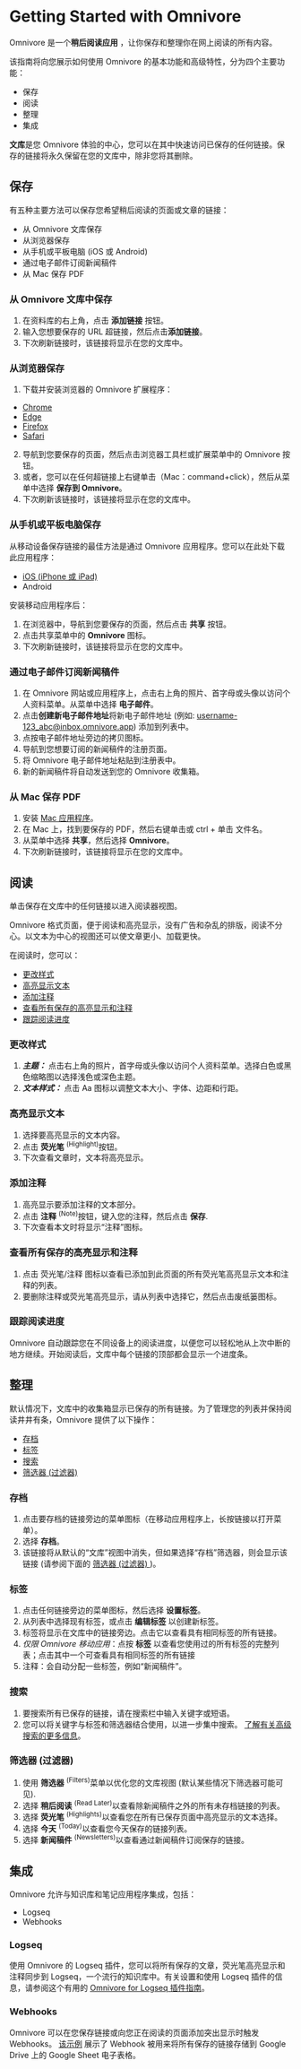 # Getting Started with Omnivore

Omnivore 是一个**稍后阅读应用** ，让你保存和整理你在网上阅读的所有内容。

该指南将向您展示如何使用 Omnivore 的基本功能和高级特性，分为四个主要功能：

- 保存
- 阅读
- 整理
- 集成

**文库**是您 Omnivore 体验的中心，您可以在其中快速访问已保存的任何链接。保存的链接将永久保留在您的文库中，除非您将其删除。

## 保存

有五种主要方法可以保存您希望稍后阅读的页面或文章的链接：

- 从 Omnivore 文库保存
- 从浏览器保存
- 从手机或平板电脑 (iOS 或 Android)
- 通过电子邮件订阅新闻稿件
- 从 Mac 保存 PDF

### 从 Omnivore 文库中保存

1. 在资料库的右上角，点击 **添加链接** 按钮。
2. 输入您想要保存的 URL 超链接，然后点击**添加链接**。
3. 下次刷新链接时，该链接将显示在您的文库中。

### 从浏览器保存

1. 下载并安装浏览器的 Omnivore 扩展程序：

- [Chrome ](https://omnivore.app/install/chrome)
- [Edge](https://omnivore.app/install/edge)
- [Firefox](https://omnivore.app/install/firefox)
- [Safari](https://omnivore.app/install/safari)

2. 导航到您要保存的页面，然后点击浏览器工具栏或扩展菜单中的 Omnivore 按钮。
3. 或者，您可以在任何超链接上右键单击（Mac：command+click），然后从菜单中选择 **保存到 Omnivore**。
4. 下次刷新该链接时，该链接将显示在您的文库中。

### 从手机或平板电脑保存

从移动设备保存链接的最佳方法是通过 Omnivore 应用程序。您可以在此处下载此应用程序：

- [iOS (iPhone 或 iPad)](https://omnivore.app/install/ios)
- Android

安装移动应用程序后：

1. 在浏览器中，导航到您要保存的页面，然后点击 **共享** 按钮。
2. 点击共享菜单中的 **Omnivore** 图标。
3. 下次刷新链接时，该链接将显示在您的文库中。

### 通过电子邮件订阅新闻稿件

1. 在 Omnivore 网站或应用程序上，点击右上角的照片、首字母或头像以访问个人资料菜单。从菜单中选择 **电子邮件**。
2. 点击**创建新电子邮件地址**将新电子邮件地址 (例如: username-123_abc@inbox.omnivore.app) 添加到列表中。
3. 点按电子邮件地址旁边的拷贝图标。
4. 导航到您想要订阅的新闻稿件的注册页面。
5. 将 Omnivore 电子邮件地址粘贴到注册表中。
6. 新的新闻稿件将自动发送到您的 Omnivore 收集箱。

### 从 Mac 保存 PDF

1. 安装 [Mac 应用程序](https://omnivore.app/install/mac)。
2. 在 Mac 上，找到要保存的 PDF，然后右键单击或 ctrl + 单击 文件名。
3. 从菜单中选择 **共享**，然后选择 **Omnivore**。
4. 下次刷新链接时，该链接将显示在您的文库中。

## 阅读

单击保存在文库中的任何链接以进入阅读器视图。

Omnivore 格式页面，便于阅读和高亮显示，没有广告和杂乱的排版，阅读不分心。以文本为中心的视图还可以使文章更小、加载更快。

在阅读时，您可以：

- <span style="text-decoration:underline;">更改样式</span>
- <span style="text-decoration:underline;">高亮显示文本</span>
- <span style="text-decoration:underline;">添加注释</span>
- <span style="text-decoration:underline;">查看所有保存的高亮显示和注释</span>
- <span style="text-decoration:underline;">跟踪阅读进度</span>

### 更改样式

1. **_主题：_** 点击右上角的照片，首字母或头像以访问个人资料菜单。选择白色或黑色缩略图以选择浅色或深色主题。
2. **_文本样式：_** 点击 Aa 图标以调整文本大小、字体、边距和行距。

### 高亮显示文本

1. 选择要高亮显示的文本内容。
2. 点击 **荧光笔** <sup>(Highlight)</sup>按钮。
3. 下次查看文章时，文本将高亮显示。

### 添加注释

1. 高亮显示要添加注释的文本部分。
2. 点击 **注释** <sup>(Note)</sup>按钮，键入您的注释，然后点击 **保存**.
3. 下次查看本文时将显示“注释”图标。

### 查看所有保存的高亮显示和注释

1. 点击 荧光笔/注释 图标以查看已添加到此页面的所有荧光笔高亮显示文本和注释的列表。
2. 要删除注释或荧光笔高亮显示，请从列表中选择它，然后点击废纸篓图标。

### 跟踪阅读进度

Omnivore 自动跟踪您在不同设备上的阅读进度，以便您可以轻松地从上次中断的地方继续。开始阅读后，文库中每个链接的顶部都会显示一个进度条。

## 整理

默认情况下，文库中的收集箱显示已保存的所有链接。为了管理您的列表并保持阅读井井有条，Omnivore 提供了以下操作：

- <span style="text-decoration:underline;">存档</span>
- <span style="text-decoration:underline;">标签</span>
- <span style="text-decoration:underline;">搜索</span>
- <span style="text-decoration:underline;">筛选器 (过滤器)</span>

### 存档

1. 点击要存档的链接旁边的菜单图标（在移动应用程序上，长按链接以打开菜单）。
2. 选择 **存档**。
3. 该链接将从默认的“文库”视图中消失，但如果选择“存档”筛选器，则会显示该链接 (请参阅下面的 <span style="text-decoration:underline;">筛选器 (过滤器) </span>)。

### 标签

1. 点击任何链接旁边的菜单图标，然后选择 **设置标签**。
2. 从列表中选择现有标签，或点击 **编辑标签** 以创建新标签。
3. 标签将显示在文库中的链接旁边。点击它以查看具有相同标签的所有链接。
4. _仅限 Omnivore 移动应用_：点按 **标签** 以查看您使用过的所有标签的完整列表；点击其中一个可查看具有相同标签的所有链接
5. 注释：会自动分配一些标签，例如“新闻稿件”。

### 搜索

1. 要搜索所有已保存的链接，请在搜索栏中输入关键字或短语。
2. 您可以将关键字与标签和筛选器结合使用，以进一步集中搜索。 [了解有关高级搜索的更多信息](https://docs.omnivore.app/using/search.html)。

### 筛选器 (过滤器)

1. 使用 **筛选器** <sup>(Filters)</sup>菜单以优化您的文库视图 (默认某些情况下筛选器可能可见).
2. 选择 **稍后阅读** <sup>(Read Later)</sup>以查看除新闻稿件之外的所有未存档链接的列表。
3. 选择 **荧光笔** <sup>(Highlights)</sup>以查看您在所有已保存页面中高亮显示的文本选择。
4. 选择 **今天** <sup>(Today)</sup>以查看您今天保存的链接列表。
5. 选择 **新闻稿件** <sup>(Newsletters)</sup>以查看通过新闻稿件订阅保存的链接。

## 集成

Omnivore 允许与知识库和笔记应用程序集成，包括：

- Logseq
- Webhooks

### Logseq

使用 Omnivore 的 Logseq 插件，您可以将所有保存的文章，荧光笔高亮显示和注释同步到 Logseq，一个流行的知识库中。有关设置和使用 Logseq 插件的信息，请参阅这个有用的 [Omnivore for Logseq 插件指南](https://briansunter.com/graph/#/page/omnivore-logseq-guide)。

### Webhooks

Omnivore 可以在您保存链接或向您正在阅读的页面添加突出显示时触发 Webhooks。 <span style="text-decoration:underline;">该示例</span> 展示了 Webhook 被用来将所有保存的链接存储到 Google Drive 上的 Google Sheet 电子表格。
